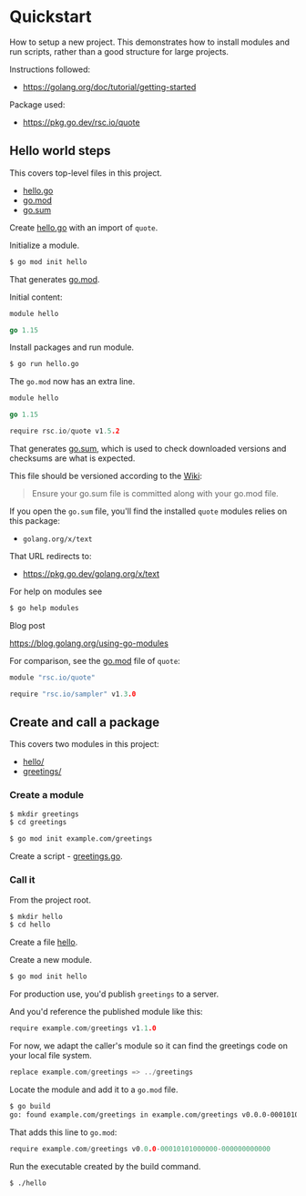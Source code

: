 # Quickstart

How to setup a new project. This demonstrates how to install modules and run scripts, rather than a good structure for large projects.

Instructions followed:

- https://golang.org/doc/tutorial/getting-started

Package used:

- https://pkg.go.dev/rsc.io/quote


## Hello world steps

This covers top-level files in this project.

- [hello.go](/hello.go)
- [go.mod](/go.mod)
- [go.sum](/go.sum)

Create [hello.go](/hello.go) with an import of `quote`.

Initialize a module.

```sh
$ go mod init hello
```

That generates [go.mod](/go.mod).

Initial content:

```go
module hello

go 1.15
```

Install packages and run module.

```sh
$ go run hello.go
```

The `go.mod` now has an extra line.

```go
module hello

go 1.15

require rsc.io/quote v1.5.2
```

That generates [go.sum](/go.sum), which is used to check downloaded versions and checksums are what is expected.

This file should be versioned according to the [Wiki](https://github.com/golang/go/wiki/Modules#releasing-modules-all-versions):

> Ensure your go.sum file is committed along with your go.mod file.

If you open the `go.sum` file, you'll find the installed `quote` modules relies on this package:

- `golang.org/x/text`

That URL redirects to:

- https://pkg.go.dev/golang.org/x/text

For help on modules see

```sh
$ go help modules
```

Blog post

https://blog.golang.org/using-go-modules


For comparison, see the [go.mod](https://github.com/rsc/quote/blob/v1.5.2/go.mod) file of `quote`:

```go
module "rsc.io/quote"

require "rsc.io/sampler" v1.3.0
```


## Create and call a package

This covers two modules in this project:

- [hello/](/hello/)
- [greetings/](/greetings/)

### Create a module

```sh
$ mkdir greetings
$ cd greetings
```

```sh
$ go mod init example.com/greetings
```

Create a script - [greetings.go](/greetings/go.mod).

### Call it

From the project root.

```sh
$ mkdir hello
$ cd hello
```

Create a file [hello](/hello/hello.go).

Create a new module.

```sh
$ go mod init hello
```

For production use, you'd publish `greetings` to a server.

And you'd reference the published module like this:

```go
require example.com/greetings v1.1.0
```

For now, we adapt the caller's module so it can find the greetings code on your local file system.

```go
replace example.com/greetings => ../greetings
```

Locate the module and add it to a `go.mod` file.

```sh
$ go build
go: found example.com/greetings in example.com/greetings v0.0.0-00010101000000-000000000000
```

That adds this line to `go.mod`:

```go
require example.com/greetings v0.0.0-00010101000000-000000000000
```

Run the executable created by the build command.

```sh
$ ./hello
```

